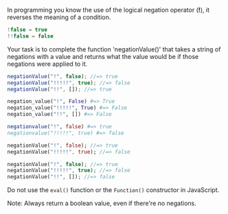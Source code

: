 In programming you know the use of the logical negation operator (**!**), it reverses the meaning of a condition.

```javascript
!false = true
!!false = false
```

Your task is to complete the function 'negationValue()' that takes a string of negations with a value and returns what the value would be if those negations were applied to it.

```javascript
negationValue("!", false); //=> true
negationValue("!!!!!", true); //=> false
negationValue("!!", []); //=> true
```
```python
negation_value("!", False) #=> True
negation_value("!!!!!", True) #=> False
negation_value("!!", []) #=> False
```
```julia
negationvalue("!", false) #=> true
negationvalue("!!!!!", true) #=> false
```
```dart
negationValue("!", false); //=> true
negationValue("!!!!!", true); //=> false
```
```php
negationValue("!", false); //=> true
negationValue("!!!!!", true); //=> false
negationValue("!!", []); //=> false
```

Do not use the `eval()` function or the `Function()` constructor in JavaScript.

Note: Always return a boolean value, even if there're no negations.
